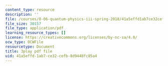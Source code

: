 ```yaml
---
content_type: resource
description: ''
file: /courses/8-06-quantum-physics-iii-spring-2018/41a5effd1ab7ce32cefb8d9448fc85a4_3299996.pdf
file_size: 30157
file_type: application/pdf
learning_resource_types: []
license: https://creativecommons.org/licenses/by-nc-sa/4.0/
ocw_type: OCWFile
resourcetype: Document
title: 3play pdf file
uid: 41a5effd-1ab7-ce32-cefb-8d9448fc85a4
---
```


